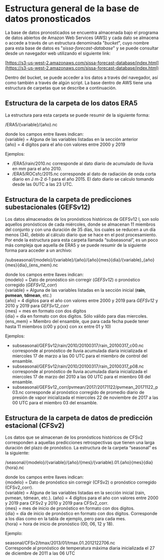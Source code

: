 # Estructura general de la base de datos pronosticados

La base de datos pronosticados se encuentra almacenada bajo el programa de datos abiertos de Amazon Web Services (AWS) y cada dato se almacena o accede a través de un estructura denominada "*bucket*", cuyo nombre para esta base de datos es "*sissa-forecast-database*" y se puede consultar desde un navegador web utilizando el siguiente link:

[https://s3-us-west-2.amazonaws.com/sissa-forecast-database/index.html](https://s3-us-west-2.amazonaws.com/sissa-forecast-database/index.html)

Dentro del bucket, se puede acceder a los datos a través del navegador, así como también a través de algún script. La base dentro de AWS tiene una estructura de carpetas que se describe a continuación.

## Estructura de la carpeta de los datos ERA5

La estructura para esta carpeta se puede resumir de la siguiente forma:

/ERA5/{variable}/{año}.nc

donde los campos entre llaves indican:  
{variable} = Alguna de las variables listadas en la sección anterior  
{año} = 4 dígitos para el año con valores entre 2000 y 2019  

Ejemplos:

* /ERA5/rain/2010.nc corresponde al dato diario de acumulado de lluvia en mm para el año 2010.
* /ERA5/ROCsfc/2015.nc corresponde al dato de radiación de onda corta diario en J m-2 d-1 para el año 2015. El dato diario se calculo tomando desde las 0UTC a las 23 UTC.

## Estructura de la carpeta de predicciones subestacionales (GEFSv12)

Los datos almacenados  de los pronósticos históricos de GEFSv12 l, son solo aquellos pronósticos de cada miércoles, donde se almacenan 11 miembros del conjunto y con una duración de 35 días, los cuales se reducen a un día menos (34), debido al cálculo diario que se hace en el post procesamiento. Por ende la estructura para esta carpeta llamada “subseasonal”, es un poco más compleja que aquella de ERA5 y se puede resumir de la siguiente forma para acceder a un archivo:

/subseasonal/{modelo}/{variable}/{año}/{año}{mes}{dia}/{variable}\_{año}{mes}{dia}\_{ens_mem}.nc

donde los campos entre llaves indican:  
{modelo} = Dato de pronóstico sin corregir (*GEFSv12*) o pronóstico corregido (*GEFSv12_corr*)  
{variable} = Alguna de las variables listadas en la sección inicial (**rain**, **pvmean**, **tdmean**, etc.)  
{año} = 4 dígitos para el año con valores entre 2000 y 2019 para *GEFSv12* y 2010 y 2019 para *GEFSv12_corr*  
{mes} = mes en formato con dos dígitos  
{dia} = día en formato con dos digitos. Sólo válido para dias miercoles.  
{ens_mem} = Miembro del ensamble, que para cada fecha puede tener hasta 11 miembros (c00 y p{xx} con xx entre 01 y 10)  

Ejemplos:

* subseasonal/GEFSv12/rain/2010/20100317/rain_20100317_c00.nc corresponde al pronóstico de lluvia acumulada diaria inicializada el miercoles 17 de marzo a las 00 UTC para el miembro de control del ensamble.  
* subseasonal/GEFSv12/rain/2010/20100317/rain_20100317_p08.nc corresponde al pronóstico de lluvia acumulada diaria inicializada el miercoles 17 de marzo del 2010 a las 00 UTC para el miembro 08 del ensamble.  
* subseasonal/GEFSv12_corr/pvmean/2017/20171122/pvmean_20171122_p03.nc corresponde al pronóstico corregido de promedio diario de presión de vapor inicializada el miercoles 22 de noviembre de 2017 a las 00 UTC para el miembro 03 del ensamble.  

## Estructura de la carpeta de datos de predicción estacional (CFSv2)

Los datos que se almacenan de los pronósticos históricos de CFSv2 corresponden a  aquellas predicciones retrospectivas que tienen una larga duración del plazo de pronóstico. La estructura de la carpeta “seasonal” es la siguiente:  

/seasonal/{modelo}/{variable}/{año}/{mes}/{variable}.01.{año}{mes}{dia}{hora}.nc  

donde los campos entre llaves indican:  
{modelo} = Dato de pronóstico sin corregir (CFSv2) o pronóstico corregido (CFSv2_corr).  
{variable} = Alguna de las variables listadas en la sección inicial (rain, pvmean, tdmean, etc.).
{año} = 4 dígitos para el año con valores entre 2000 y 2019 para CFSv2 y 2010 y 2019 para CFSv2_corr.  
{mes} = mes de inicio de pronóstico en formato con dos dígitos.  
{dia} = día de inicio de pronóstico en formato con dos dígitos. Corresponde a los días como en la tabla de ejemplo, pero para cada mes.  
{hora} = hora de inicio de pronóstico (00, 06, 12 y 18).  


Ejemplo:  

seasonal/CFSv2/tmax/2013/01/tmax.01.2012122706.nc  
Corresponde al pronóstico de temperatura máxima diaria inicializada el 27 de diciembre de 2011 a las 06 UTC  


